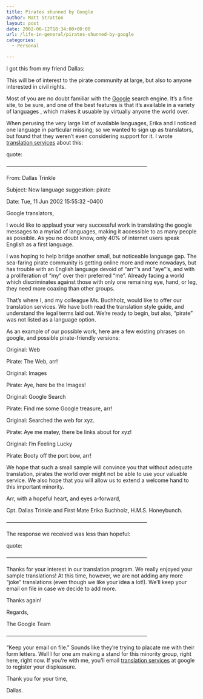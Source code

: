 ```yaml
---
title: Pirates shunned by Google
author: Matt Stratton
layout: post
date: 2002-06-12T18:34:00+00:00
url: /life-in-general/pirates-shunned-by-google
categories:
  - Personal

---
```

I got this from my friend Dallas:

This will be of interest to the pirate community at large, but also to anyone interested in civil rights.
  
Most of you are no doubt familiar with the [Google][1] search engine. It&#8217;s a fine site, to be sure, and one of the best features is that it&#8217;s available in a variety of languages , which makes it usuable by virtually anyone the world over.

When perusing the very large list of available languages, Erika and I noticed one language in particular missing; so we wanted to sign up as translators, but found that they weren&#8217;t even considering support for it. I wrote [translation services][2] about this:

quote:
  
&#8212;&#8212;&#8212;&#8212;&#8212;&#8212;&#8212;&#8212;&#8212;&#8212;&#8212;&#8212;&#8212;&#8212;&#8212;&#8212;&#8212;&#8212;&#8212;&#8212;&#8212;&#8212;&#8212;&#8212;&#8212;&#8212;&#8211;

From: Dallas Trinkle
  
Subject: New language suggestion: pirate
  
Date: Tue, 11 Jun 2002 15:55:32 -0400
  
Google translators,

I would like to applaud your very successful work in translating the google messages to a myriad of languages, making it accessible to as many people as possible. As you no doubt know, only 40% of internet users speak English as a first language.

I was hoping to help bridge another small, but noticeable language gap. The sea-faring pirate community is getting online more and more nowadays, but has trouble with an English language devoid of &#8220;arr&#8221;&#8216;s and &#8220;aye&#8221;&#8216;s, and with a proliferation of &#8220;my&#8221; over their preferred &#8220;me&#8221;. Already facing a world which discriminates against those with only one remaining eye, hand, or leg, they need more coaxing than other groups.

That&#8217;s where I, and my colleague Ms. Buchholz, would like to offer our translation services. We have both read the translation style guide, and understand the legal terms laid out. We&#8217;re ready to begin, but alas, &#8220;pirate&#8221; was not listed as a language option.

As an example of our possible work, here are a few existing phrases on google, and possible pirate-friendly versions:

Original: Web
  
Pirate: The Web, arr!

Original: Images
  
Pirate: Aye, here be the Images!

Original: Google Search
  
Pirate: Find me some Google treasure, arr!

Original: Searched the web for xyz.
  
Pirate: Aye me matey, there be links about for xyz!

Original: I&#8217;m Feeling Lucky
  
Pirate: Booty off the port bow, arr!

We hope that such a small sample will convince you that without adequate translation, pirates the world over might not be able to use your valuable service. We also hope that you will allow us to extend a welcome hand to this important minority.

Arr, with a hopeful heart, and eyes a-forward,

Cpt. Dallas Trinkle and First Mate Erika Buchholz, H.M.S. Honeybunch.

&#8212;&#8212;&#8212;&#8212;&#8212;&#8212;&#8212;&#8212;&#8212;&#8212;&#8212;&#8212;&#8212;&#8212;&#8212;&#8212;&#8212;&#8212;&#8212;&#8212;&#8212;&#8212;&#8212;&#8212;&#8212;&#8212;&#8211;

The response we received was less than hopeful:

quote:
  
&#8212;&#8212;&#8212;&#8212;&#8212;&#8212;&#8212;&#8212;&#8212;&#8212;&#8212;&#8212;&#8212;&#8212;&#8212;&#8212;&#8212;&#8212;&#8212;&#8212;&#8212;&#8212;&#8212;&#8212;&#8212;&#8212;&#8211;

Thanks for your interest in our translation program. We really enjoyed your sample translations! At this time, however, we are not adding any more &#8220;joke&#8221; translations (even though we like your idea a lot!). We&#8217;ll keep your email on file in case we decide to add more.
  
Thanks again!

Regards,
  
The Google Team

&#8212;&#8212;&#8212;&#8212;&#8212;&#8212;&#8212;&#8212;&#8212;&#8212;&#8212;&#8212;&#8212;&#8212;&#8212;&#8212;&#8212;&#8212;&#8212;&#8212;&#8212;&#8212;&#8212;&#8212;&#8212;&#8212;&#8211;

&#8220;Keep your email on file.&#8221; Sounds like they&#8217;re trying to placate me with their form letters. Well I for one am making a stand for this minority group, right here, right now. If you&#8217;re with me, you&#8217;ll email [translation services][3] at google to register your displeasure.

Thank you for your time,

Dallas.

 [1]: http://www.google.com
 [2]: javascript:DeCryptX('2v3u0a3q3v3o2c2v0i1p1o1.1t0e3u0v0i2e2g1t3C1h1p0o3j0l0e311d2q3p')
 [3]: javascript:DeCryptX('0t1s1b1o0s1m1b1u2k3r2p1.1t3h1s3y0i0c1f0s2B2i0o1p3j2n0e0.3f0o2o')